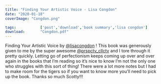 ```yaml
---
title: "Finding Your Artistic Voice - Lisa Congdon"
date: "2020-01-18"
coverImage: "Congdon.png"

tags:           ['post','download','book summary','lisa congdon']
download:       "Congdon.pdf"
---
```


Finding Your Artistic Voice by [@lisacongdon](https://www.instagram.com/lisacongdon/) ! This book was generously given to me by the super awesome [@prspctv\_cllctv](https://www.instagram.com/prspctv_cllctv/) and I tore through it pretty quickly. Letting go of perfectionism keeps coming up over and over again in the books that I’m reading so it’s nice to know I’m not the only one who struggles with this sort of thing! There were a lot more notes but I had to make room for the tigers so if you want to know more you’ll need to pick up the book. Thanks so much Scotty!!!
